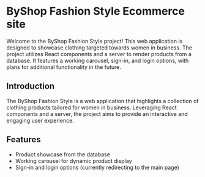# ByShop Fashion Style Ecommerce site

Welcome to the ByShop Fashion Style project! This web application is designed to showcase clothing targeted towards women in business. The project utilizes React components and a server to render products from a database. It features a working carousel, sign-in, and login options, with plans for additional functionality in the future.

## Introduction

The ByShop Fashion Style is a web application that highlights a collection of clothing products tailored for women in business. Leveraging React components and a server, the project aims to provide an interactive and engaging user experience.

## Features

- Product showcase from the database
- Working carousel for dynamic product display
- Sign-in and login options (currently redirecting to the main page)
